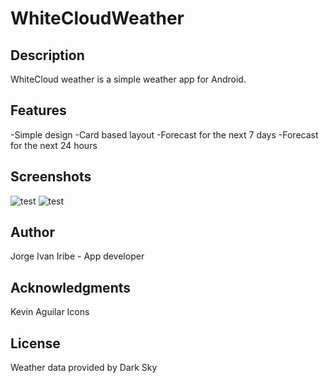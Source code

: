 # WhiteCloudWeather

## Description
WhiteCloud weather is a simple weather app for Android.

## Features
-Simple design
-Card based layout
-Forecast for the next 7 days
-Forecast for the next 24 hours

## Screenshots
![test](https://user-images.githubusercontent.com/21300658/34325945-8ac3b4ea-e85e-11e7-9950-b614ad6917ef.png)
![test](https://user-images.githubusercontent.com/21300658/34325944-8aa50630-e85e-11e7-8b57-8fc901693372.png)

## Author
Jorge Ivan Iribe - App developer

## Acknowledgments
Kevin Aguilar Icons

## License
Weather data provided by Dark Sky
